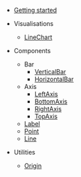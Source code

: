 - [Getting started](README.md)

- Visualisations
  - [LineChart](visualisations/LineChart.md)
- Components

  - Bar
    - [VerticalBar](components/verticalbar.md)
    - [HorizontalBar](components/horizontalbar.md)
  - Axis
    - [LeftAxis](components/left-axis.md)
    - [BottomAxis](components/bottom-axis.md)
    - [RightAxis](components/right-axis.md)
    - [TopAxis](components/top-axis.md)
  - [Label](components/label.md)
  - [Point](components/point.md)
  - [Line](components/line.md)

- Utilities
  - [Origin](utils/origin.md)
